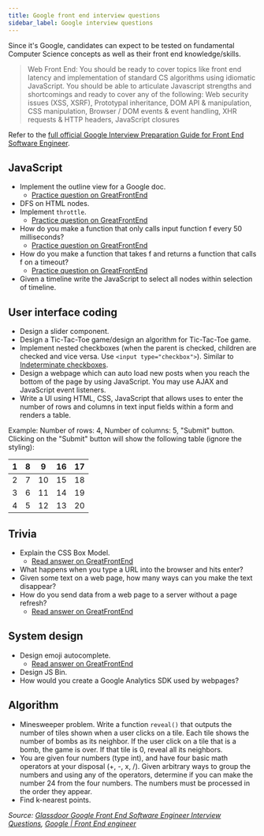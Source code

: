 ```yaml
---
title: Google front end interview questions
sidebar_label: Google interview questions
---
```


Since it's Google, candidates can expect to be tested on fundamental Computer Science concepts as well as their front end knowledge/skills.

> Web Front End: ​You should be ready to cover topics like front end latency and implementation of standard CS algorithms using idiomatic JavaScript. You should be able to articulate Javascript strengths and shortcomings and ready to cover any of the following: Web security issues (XSS, XSRF), Prototypal inheritance, DOM API & manipulation, CSS manipulation, Browser / DOM events & event handling, XHR requests & HTTP headers, JavaScript closures

Refer to the [full official Google Interview Preparation Guide for Front End Software Engineer](/companies/google.pdf).

## JavaScript

- Implement the outline view for a Google doc.
  - [Practice question on GreatFrontEnd](https://www.greatfrontend.com/questions/coding)
- DFS on HTML nodes.
- Implement `throttle`.
  - [Practice question on GreatFrontEnd](https://www.greatfrontend.com/questions/javascript/throttle)
- How do you make a function that only calls input function f every 50 milliseconds?
  - [Practice question on GreatFrontEnd](https://www.greatfrontend.com/questions/javascript/throttle)
- How do you make a function that takes f and returns a function that calls f on a timeout?
  - [Practice question on GreatFrontEnd](https://www.greatfrontend.com/questions/javascript/debounce)
- Given a timeline write the JavaScript to select all nodes within selection of timeline.

## User interface coding

- Design a slider component.
- Design a Tic-Tac-Toe game/design an algorithm for Tic-Tac-Toe game.
- Implement nested checkboxes (when the parent is checked, children are checked and vice versa. Use `<input type="checkbox">`). Similar to [Indeterminate checkboxes](https://css-tricks.com/indeterminate-checkboxes/).
- Design a webpage which can auto load new posts when you reach the bottom of the page by using JavaScript. You may use AJAX and JavaScript event listeners.
- Write a UI using HTML, CSS, JavaScript that allows uses to enter the number of rows and columns in text input fields within a form and renders a table.

Example: Number of rows: 4, Number of columns: 5, "Submit" button. Clicking on the "Submit" button will show the following table (ignore the styling):

| 1   | 8   | 9   | 16  | 17  |
| --- | --- | --- | --- | --- |
| 2   | 7   | 10  | 15  | 18  |
| 3   | 6   | 11  | 14  | 19  |
| 4   | 5   | 12  | 13  | 20  |

## Trivia

- Explain the CSS Box Model.
  - [Read answer on GreatFrontEnd](https://www.greatfrontend.com/questions/quiz/css/explain-your-understanding-of-the-box-model-and-how-you-would-tell-the-browser-in-css-to-render-your-layout-in-different-box-models)
- What happens when you type a URL into the browser and hits enter?
- Given some text on a web page, how many ways can you make the text disappear?
- How do you send data from a web page to a server without a page refresh?
  - [Read answer on GreatFrontEnd](https://www.greatfrontend.com/questions/quiz/javascript/what-are-the-advantages-and-disadvantages-of-using-ajax)

## System design

- Design emoji autocomplete.
  - [Read answer on GreatFrontEnd](https://www.greatfrontend.com/questions/system-design/autocomplete)
- Design JS Bin.
- How would you create a Google Analytics SDK used by webpages?

## Algorithm

- Minesweeper problem. Write a function `reveal()` that outputs the number of tiles shown when a user clicks on a tile. Each tile shows the number of bombs as its neighbor. If the user click on a tile that is a bomb, the game is over. If that tile is 0, reveal all its neighbors.
- You are given four numbers (type int), and have four basic math operators at your disposal (+, -, x, /). Given arbitrary ways to group the numbers and using any of the operators, determine if you can make the number 24 from the four numbers. The numbers must be processed in the order they appear.
- Find k-nearest points.

_Source: [Glassdoor Google Front End Software Engineer Interview Questions](https://www.glassdoor.sg/Interview/Google-Front-End-Software-Engineer-Interview-Questions-EI_IE9079.0,6_KO7,34.htm), [Google | Front End engineer](https://leetcode.com/discuss/interview-question/271736/google-front-end-engineer-onsite-interview)_
